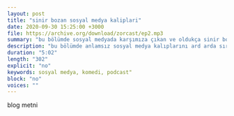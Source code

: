 ```yaml
---
layout: post
title: "sinir bozan sosyal medya kaliplari"
date: 2020-09-30 15:25:00 +3000
file: https://archive.org/download/zorcast/ep2.mp3
summary: "bu bölümde sosyal medyada karşımıza çıkan ve oldukça sinir bozan cümlelere yer veriyorıuz."
description: "bu bölümde anlamsız sosyal medya kalıplarını ard arda sıralayarak sabrımızı test ediyoruz."
duration: "5:02" 
length: "302"
explicit: "no" 
keywords: sosyal medya, komedi, podcast"
block: "no" 
voices: ""
---
```


blog metni